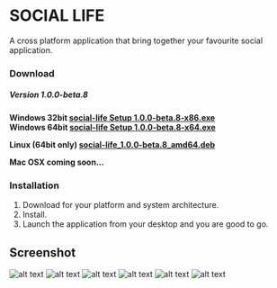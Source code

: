 # SOCIAL LIFE
A cross platform application that bring together your favourite social application.

### Download
##### Version 1.0.0-beta.8
**Windows 32bit [social-life Setup 1.0.0-beta.8-x86.exe](http://54.209.126.56/social-life/download.php?platform=Win&id=9&arch=x86)** <br/>
**Windows 64bit [social-life Setup 1.0.0-beta.8-x64.exe](http://54.209.126.56/social-life/download.php?platform=Win&id=8&arch=x64)**

**Linux (64bit only) [social-life_1.0.0-beta.8_amd64.deb](http://54.209.126.56/social-life/download.php?platform=Linux&id=7&arch=x64)**

**Mac OSX coming soon...**

### Installation
1.  Download for your platform and system architecture.
2.  Install.
3.  Launch the application from your desktop and you are good to go.

## Screenshot
![alt text](http://54.209.126.56/social-life/screenshots/screenshot1.png "Screenshot 1")
![alt text](http://54.209.126.56/social-life/screenshots/Screenshot2.png "Screenshot 2")
![alt text](http://54.209.126.56/social-life/screenshots/Screenshot3.png "Screenshot 3")
![alt text](http://54.209.126.56/social-life/screenshots/Screenshot4.png "Screenshot 4")
![alt text](http://54.209.126.56/social-life/screenshots/Screenshot5.png "Screenshot 5")
![alt text](http://54.209.126.56/social-life/screenshots/Screenshot6.png "Screenshot 6")